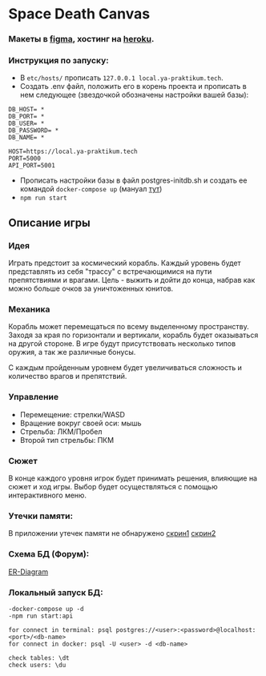 # Space Death Canvas

### Макеты в [figma](https://www.figma.com/file/ajQp4tRV6sZM05Q5vDNrLz/Spaceship?node-id=0%3A1), хостинг на [heroku](https://space-death-canvas.herokuapp.com/).

### Инструкция по запуску:

-   В `etc/hosts/` прописать `127.0.0.1 local.ya-praktikum.tech`.
-   Создать .env файл, положить его в корень проекта
    и прописать в нем следующее (звездочкой обозначены настройки вашей базы):

```$xslt
DB_HOST= *
DB_PORT= *
DB_USER= *
DB_PASSWORD= *
DB_NAME= *

HOST=https://local.ya-praktikum.tech
PORT=5000
API_PORT=5001
```

-   Прописать настройки базы в файл postgres-initdb.sh
    и создать ее командой `docker-compose up` (мануал [тут](https://github.com/noveogroup-amorgunov/docker-compose-postgres))
-   `npm run start`

## Описание игры

### Идея

Играть предстоит за космический корабль. Каждый уровень будет представлять из себя "трассу" с встречающимися на пути препятствиями и врагами. Цель - выжить и дойти до конца, набрав как можно больше очков за уничтоженных юнитов.

### Механика

Корабль может перемещаться по всему выделенному пространству. Заходя за края по горизонтали и вертикали, корабль будет оказываться на другой стороне. В игре будут присутствовать несколько типов оружия, а так же различные бонусы.

С каждым пройденным уровнем будет увеличиваться сложность и количество врагов и препятствий.

### Управление

-   Перемещение: стрелки/WASD
-   Вращение вокруг своей оси: мышь
-   Стрельба: ЛКМ/Пробел
-   Второй тип стрельбы: ПКМ

### Сюжет

В конце каждого уровня игрок будет принимать решения, влияющие на сюжет и ход игры. Выбор будет осуществляться с помощью интерактивного меню.

### Утечки памяти:

В приложении утечек памяти не обнаружено
[скрин1](https://i.ibb.co/Vp9d0Qd/image-2021-03-23-15-42-01.png)
[скрин2](https://i.ibb.co/SJQVtD0/image-2021-03-23-15-48-15.png)

### Схема БД (Форум):

[ER-Diagram](https://drive.google.com/file/d/19TeQsFsE_uOao01A6v9l1QGvgRRGaTHk/view?usp=sharing)

### Локальный запуск БД:

    -docker-compose up -d
    -npm run start:api

    for connect in terminal: psql postgres://<user>:<password>@localhost:<port>/<db-name>
    for connect in docker: psql -U <user> -d <db-name>

    check tables: \dt
    check users: \du
